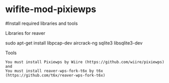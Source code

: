 # wifite-mod-pixiewps

#Install required libraries and tools

Libraries for reaver

  sudo apt-get install libpcap-dev aircrack-ng sqlite3 libsqlite3-dev

Tools

    You must install Pixiewps by Wiire (https://github.com/wiire/pixiewps)
    and 
    You must install reaver-wps-fork-t6x by t6x (https://github.com/t6x/reaver-wps-fork-t6x)
